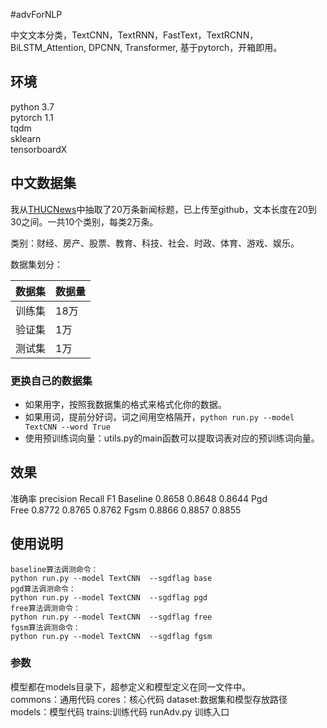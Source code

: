 #advForNLP

中文文本分类，TextCNN，TextRNN，FastText，TextRCNN，BiLSTM_Attention, DPCNN, Transformer, 基于pytorch，开箱即用。

## 环境
python 3.7  
pytorch 1.1  
tqdm  
sklearn  
tensorboardX

## 中文数据集
我从[THUCNews](http://thuctc.thunlp.org/)中抽取了20万条新闻标题，已上传至github，文本长度在20到30之间。一共10个类别，每类2万条。

类别：财经、房产、股票、教育、科技、社会、时政、体育、游戏、娱乐。

数据集划分：

数据集|数据量
--|--
训练集|18万
验证集|1万
测试集|1万


### 更换自己的数据集
 - 如果用字，按照我数据集的格式来格式化你的数据。  
 - 如果用词，提前分好词，词之间用空格隔开，`python run.py --model TextCNN --word True`  
 - 使用预训练词向量：utils.py的main函数可以提取词表对应的预训练词向量。  


## 效果

准确率	precision	Recall	F1
Baseline	0.8658	0.8648	0.8644
Pgd			
Free	0.8772	0.8765	0.8762
Fgsm	0.8866	 0.8857	0.8855
 

## 使用说明
```
baseline算法调测命令：
python run.py --model TextCNN  --sgdflag base
pgd算法调测命令：
python run.py --model TextCNN  --sgdflag pgd
free算法调测命令：
python run.py --model TextCNN  --sgdflag free
fgsm算法调测命令：
python run.py --model TextCNN  --sgdflag fgsm

```

### 参数
模型都在models目录下，超参定义和模型定义在同一文件中。  
commons：通用代码
cores：核心代码
dataset:数据集和模型存放路径
models：模型代码
trains:训练代码
runAdv.py 训练入口